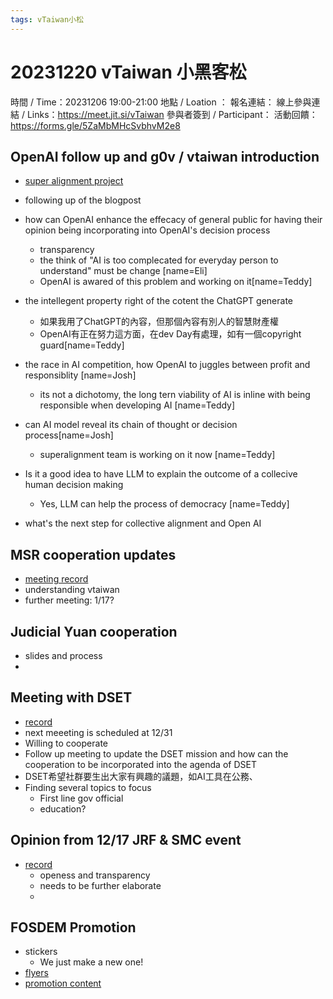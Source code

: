 ```yaml
---
tags: vTaiwan小松
---
```

# 20231220 vTaiwan 小黑客松
時間 / Time：20231206 19:00-21:00
地點 / Loation ：
報名連結：
線上參與連結 / Links：https://meet.jit.si/vTaiwan
參與者簽到  / Participant：
活動回饋：https://forms.gle/5ZaMbMHcSvbhvM2e8 

## OpenAI follow up and g0v / vtaiwan introduction

- [super alignment project](https://www.wired.com/story/openai-ilya-sutskever-ai-safety/?bxid=5ff09667c424d9039[…]ng=WIR_Daily_121423&utm_medium=email&utm_source=nl&utm_term=P6)
- following up of the blogpost
- how can OpenAI enhance the effecacy of general public for having their opinion being incorporating into OpenAI's decision process
    - transparency
    - the think of "AI is too complecated for everyday person to understand" must be change [name=Eli]
    - OpenAI is awared of this problem and working on it[name=Teddy]

- the intellegent property right of the cotent the ChatGPT generate
    - 如果我用了ChatGPT的內容，但那個內容有別人的智慧財產權
    - OpenAI有正在努力這方面，在dev Day有處理，如有一個copyright guard[name=Teddy]

- the race in AI competition, how OpenAI to juggles between profit and responsiblity [name=Josh]
    - its not a dichotomy, the long tern viability of AI is inline with being responsible when developing AI [name=Teddy]
   
- can AI model reveal its chain of thought or decision process[name=Josh]
    - superalignment team is working on it now [name=Teddy]

- Is it a good idea to have LLM to explain the outcome of a collecive human decision making 
    - Yes, LLM can help the process of democracy [name=Teddy]

- what's the next step for collective alignment and Open AI


## MSR cooperation updates
- [meeting record](https://g0v.hackmd.io/3Z5t74JXS1-HOVIxQ4PKSA)
- understanding vtaiwan 
- further meeting: 1/17? 

## Judicial Yuan cooperation 
- slides and process
- 

## Meeting with DSET 
- [record](https://g0v.hackmd.io/pnOXfTaMSie7Vm4lrWSjGw?both)
- next meeeting is scheduled at 12/31 
- Willing to cooperate
- Follow up meeting to update the DSET mission and how can the cooperation to be incorporated into the agenda of DSET 
- DSET希望社群要生出大家有興趣的議題，如AI工具在公務、
- Finding several topics to focus
    - First line gov official 
    - education? 

## Opinion from 12/17 JRF & SMC event 
- [record](https://g0v.hackmd.io/2AwsZ3TGSfSudD0tEjcAuw)
    - openess and transparency
    - needs to be further elaborate 
    - 

## FOSDEM Promotion 
- stickers 
    - We just make a new one!
- [flyers](https://docs.google.com/presentation/d/1K7lUNiiVze1G7_pNimLxc8uv7zGde6PLGSLJgT1p234/edit?usp=sharing)
- [promotion content](https://g0v.hackmd.io/@Pno233SAS8G5UfL5OvSRmA/SylU7jXKU6)